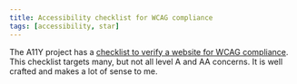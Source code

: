 ```yaml
---
title: Accessibility checklist for WCAG compliance
tags: [accessibility, star]
---
```

The A11Y project has a [checklist to verify a website for WCAG compliance](https://www.a11yproject.com/checklist/). This checklist targets many, but not all level A and AA concerns.  It is well crafted and makes a lot of sense to me. 

